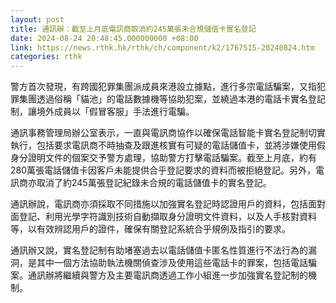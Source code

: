 ```yaml
---
layout: post
title: 通訊辦：截至上月底電訊商取消約245萬張未合規儲值卡實名登記
date: 2024-08-24 20:48:45.000000000 +08:00
link: https://news.rthk.hk/rthk/ch/component/k2/1767515-20240824.htm
categories: rthk
---
```


警方首次發現，有跨國犯罪集團派成員來港設立據點，進行多宗電話騙案，又指犯罪集團透過俗稱「貓池」的電話數據機等協助犯案，並繞過本港的電話卡實名登記制，讓境外成員以「假冒客服」手法進行電騙。

通訊事務管理局辦公室表示，一直與電訊商協作以確保電話智能卡實名登記制切實執行，包括要求電訊商不時抽查及跟進核實有可疑的電話儲值卡，並將涉嫌使用假身分證明文件的個案交予警方處理，協助警方打擊電話騙案。截至上月底，約有280萬張電話儲值卡因客戶未能提供合乎登記要求的資料而被拒絕登記。另外，電訊商亦取消了約245萬張登記紀錄未合規的電話儲值卡的實名登記。

通訊辦說，電訊商亦須採取不同措施以加強實名登記時認證用戶的資料，包括面對面登記、利用光學字符識別技術自動擷取身分證明文件資料，以及人手核對資料等，以有效辨認用戶的證件，確保有關登記系統合乎規例及指引的要求。

通訊辦又說，實名登記制有助堵塞過去以電話儲值卡匿名性質進行不法行為的漏洞，是其中一個方法協助執法機關偵查涉及使用這些電話卡的罪案，包括電話騙案。通訊辦將繼續與警方及主要電訊商透過工作小組進一步加強實名登記制的機制。

